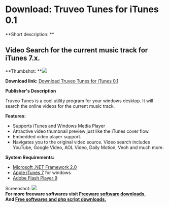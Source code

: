 # Download: Truveo Tunes for iTunes 0.1

**Short description: **

## Video Search for the current music track for iTunes 7.x.

  
**Thumbshot: **![](http://www.freewarefiles.com/screenshot/truveotunes_md.jpg)   
  
**Download link:** [Download Truveo Tunes for iTunes 0.1](http://freesoftwares.boysofts.com/Truveo-Tunes-For-ITunes_program_42529.html)  
  

**Publisher's Description**  
  

Truveo Tunes is a cool utility program for your windows desktop. It will
search the online videos for the current music track.

**Features:**

  * Supports iTunes and Windows Media Player 
  * Attractive video thumbnail preview just like the iTunes cover flow. 
  * Embedded video player support. 
  * Navigates you to the original video source. 
Video search includes YouTube, Google Video, AOL Video, Daily Motion, Veoh and
much more.

**System Requirements:**

  * [Microsoft .NET Framework 2.0](http://www.freewarefiles.com/Microsoft-NET-Framework-x-Final_program_16026.html)
  * [Apple iTunes 7](http://www.freewarefiles.com/ITunes_program_8747.html) for windows 
  * [Adobe Flash Player 9](http://www.adobe.com/go/EN_US-H-GET-FLASH)

  
  
Screenshot: ![](http://www.freewarefiles.com/screenshot/truveotunes.jpg)  
**For more freeware softwares visit [Freeware software downloads.](http://freesoftwares.boysofts.com/)**   
**And [Free softwares and php script downloads.](http://www.boysofts.com/)**

